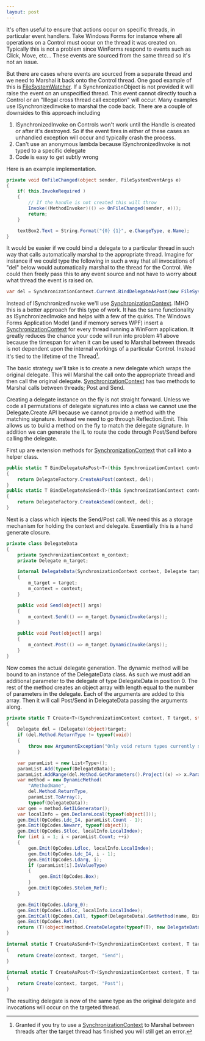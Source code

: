```yaml
---
layout: post
---
```

It's often useful to ensure that actions occur on specific threads, in particular event handlers. Take Windows Forms for instance where all operations on a Control must occur on the thread it was created on. Typically this is not a problem since WinForms respond to events such as Click, Move, etc... These events are sourced from the same thread so it's not an issue.

But there are cases where events are sourced from a separate thread and we need to Marshal it back onto the Control thread. One good example of this is [FileSystemWatcher](http://msdn2.microsoft.com/en-us/library/system.io.filesystemwatcher.aspx). If a SynchronizationObject is not provided it will raise the event on an unspecified thread. This event cannot directly touch a Control or an "Illegal cross thread call exception" will occur. Many examples use ISynchronizedInvoke to marshal the code back.  There are a couple of downsides to this approach including

  1. ISynchronizedInvoke on Controls won't work until the Handle is created or after it's destroyed. So if the event fires in either of these cases an unhandled exception will occur and typically crash the process. 
  2. Can't use an anonymous lambda because ISynchronizedInvoke is not typed to a specific delegate 
  3. Code is easy to get subtly wrong 

Here is an example implementation.

``` csharp
private void OnFileChanged(object sender, FileSystemEventArgs e)
{
    if( this.InvokeRequired )
    {
        // If the handle is not created this will throw
        Invoke((MethodInvoker)(() => OnFileChanged(sender, e)));
        return;
    }

    textBox2.Text = String.Format("{0} {1}", e.ChangeType, e.Name);
}
```

It would be easier if we could bind a delegate to a particular thread in such way that calls automatically marshal to the appropriate thread. Imagine for instance if we could type the following in such a way that all invocations of "del" below would automatically marshal to the thread for the Control. We could then freely pass this to any event source and not have to worry about what thread the event is raised on.

``` csharp
var del = SynchronizationContext.Current.BindDelegateAsPost(new FileSystemEventHandler(OnFileChanged));
```

Instead of ISynchronizedInvoke we'll use [SynchronizationContext](http://msdn2.microsoft.com/en-us/library/system.threading.synchronizationcontext.aspx). IMHO this is a better approach for this type of work. It has the same functionality as ISynchronizedInvoke and helps with a few of the quirks. The Windows Forms Application Model (and if memory serves WPF) insert a [SynchronizationContext](http://msdn2.microsoft.com/en-us/library/system.threading.synchronizationcontext.aspx) for every thread running a WinForm application. It greatly reduces the chance your code will run into problem #1 above because the timespan for when it can be used to Marshal between threads is not dependent upon the internal workings of a particular Control. Instead it's tied to the lifetime of the Thread[^1].

The basic strategy we'll take is to create a new delegate which wraps the original delegate. This will Marshal the call onto the appropriate thread and then call the original delegate.  [SynchronizationContext](http://msdn2.microsoft.com/en-us/library/system.threading.synchronizationcontext.aspx) has two methods to Marshal calls between threads; Post and Send.

Creating a delegate instance on the fly is not straight forward. Unless we code all permutations of delegate signatures into a class we cannot use the Delegate.Create API because we cannot provide a method with the matching signature. Instead we need to go through Reflection.Emit. This allows us to build a method on the fly to match the delegate signature. In addition we can generate the IL to route the code through Post/Send before calling the delegate.  

First up are extension methods for [SynchronizationContext](http://msdn2.microsoft.com/en-us/library/system.threading.synchronizationcontext.aspx) that call into a helper class.

``` csharp
public static T BindDelegateAsPost<T>(this SynchronizationContext context, T del)
{
    return DelegateFactory.CreateAsPost(context, del);
} 
public static T BindDelegateAsSend<T>(this SynchronizationContext context, T del)
{
    return DelegateFactory.CreateAsSend(context, del);
}
```

Next is a class which injects the Send/Post call. We need this as a storage mechanism for holding the context and delegate. Essentially this is a hand generate closure.

``` csharp
private class DelegateData
{
    private SynchronizationContext m_context;
    private Delegate m_target;

    internal DelegateData(SynchronizationContext context, Delegate target)
    {
        m_target = target;
        m_context = context;
    }

    public void Send(object[] args)
    {
        m_context.Send(() => m_target.DynamicInvoke(args));
    }

    public void Post(object[] args)
    {
        m_context.Post(() => m_target.DynamicInvoke(args));
    }
}
```

Now comes the actual delegate generation. The dynamic method will be bound to an instance of the DelegateData class. As such we must add an additional parameter to the delegate of type DelegateData in position 0. The rest of the method creates an object array with length equal to the number of parameters in the delegate. Each of the arguments are added to this array. Then it will call Post/Send in DelegateData passing the arguments along.

    
``` csharp
private static T Create<T>(SynchronizationContext context, T target, string name)
{
    Delegate del = (Delegate)(object)target;
    if (del.Method.ReturnType != typeof(void))
    {
        throw new ArgumentException("Only void return types currently supported");
    }

    var paramList = new List<Type>();
    paramList.Add(typeof(DelegateData));
    paramList.AddRange(del.Method.GetParameters().Project((x) => x.ParameterType));
    var method = new DynamicMethod(
        "AMethodName",
        del.Method.ReturnType,
        paramList.ToArray(),
        typeof(DelegateData));
    var gen = method.GetILGenerator();
    var localInfo = gen.DeclareLocal(typeof(object[]));
    gen.Emit(OpCodes.Ldc_I4, paramList.Count - 1);
    gen.Emit(OpCodes.Newarr, typeof(object));
    gen.Emit(OpCodes.Stloc, localInfo.LocalIndex);
    for (int i = 1; i < paramList.Count; ++i)
    {
        gen.Emit(OpCodes.Ldloc, localInfo.LocalIndex);
        gen.Emit(OpCodes.Ldc_I4, i - 1);
        gen.Emit(OpCodes.Ldarg, i);
        if (paramList[i].IsValueType)
        {
            gen.Emit(OpCodes.Box);
        }
        gen.Emit(OpCodes.Stelem_Ref);
    }

    gen.Emit(OpCodes.Ldarg_0);
    gen.Emit(OpCodes.Ldloc, localInfo.LocalIndex);
    gen.EmitCall(OpCodes.Call, typeof(DelegateData).GetMethod(name, BindingFlags.Instance | BindingFlags.Public), null);
    gen.Emit(OpCodes.Ret);
    return (T)(object)method.CreateDelegate(typeof(T), new DelegateData(context, del));
}

internal static T CreateAsSend<T>(SynchronizationContext context, T target)
{
    return Create(context, target, "Send");
}

internal static T CreateAsPost<T>(SynchronizationContext context, T target)
{
    return Create(context, target, "Post");
}
```

The resulting delegate is now of the same type as the original delegate and invocations will occur on the targeted thread.

[^1]: Granted if you try to use a [SynchronizationContext](http://msdn2.microsoft.com/en-us/library/system.threading.synchronizationcontext.aspx) to Marshal between threads after the target thread has finished you will still get an error.


